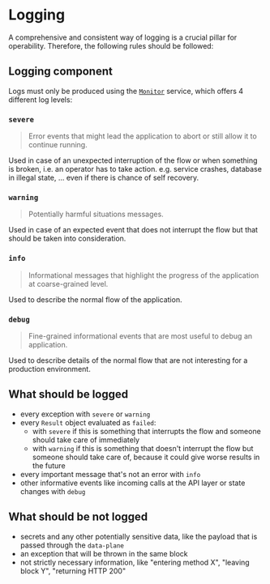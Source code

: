 # Logging

A comprehensive and consistent way of logging is a crucial pillar for operability. Therefore, the following rules should be followed:

## Logging component

Logs must only be produced using the [`Monitor`](../../spi/common/core-spi/src/main/java/org/eclipse/dataspaceconnector/spi/monitor/Monitor.java) service, 
which offers 4 different log levels:

### `severe` 
> Error events that might lead the application to abort or still allow it to continue running.

Used in case of an unexpected interruption of the flow or when something is broken, i.e. an operator has to take action. 
e.g. service crashes, database in illegal state, ... even if there is chance of self recovery.

### `warning`
> Potentially harmful situations messages.

Used in case of an expected event that does not interrupt the flow but that should be taken into consideration. 
 
### `info`
> Informational messages that highlight the progress of the application at coarse-grained level.
 
Used to describe the normal flow of the application.
 
### `debug` 
> Fine-grained informational events that are most useful to debug an application.
 
Used to describe details of the normal flow that are not interesting for a production environment.

## What should be logged
- every exception with `severe` or `warning`
- every `Result` object evaluated as `failed`: 
  - with `severe` if this is something that interrupts the flow and someone should take care of immediately
  - with `warning` if this is something that doesn't interrupt the flow but someone should take care of, because it could give worse results in the future
- every important message that's not an error with `info`
- other informative events like incoming calls at the API layer or state changes with `debug`

## What should be not logged

- secrets and any other potentially sensitive data, like the payload that is passed through the `data-plane`
- an exception that will be thrown in the same block
- not strictly necessary information, like "entering method X", "leaving block Y", "returning HTTP 200"
